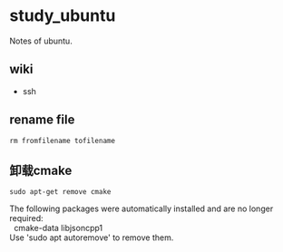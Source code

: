 # study_ubuntu
Notes of ubuntu.
## wiki
* ssh
## rename file
```
rm fromfilename tofilename
```
## 卸载cmake
```
sudo apt-get remove cmake
```
The following packages were automatically installed and are no longer required:  
&nbsp;&nbsp;cmake-data libjsoncpp1  
Use 'sudo apt autoremove' to remove them.  
